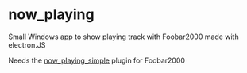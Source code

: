 # now_playing

Small Windows app to show playing track with Foobar2000 made with electron.JS

Needs the [now_playing_simple](https://skipyrich.com/wiki/Foobar2000:Now_Playing_Simple) plugin for Foobar2000